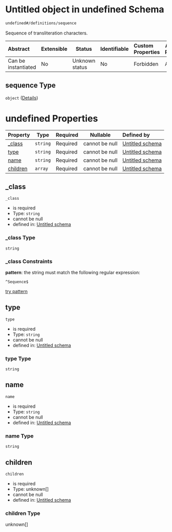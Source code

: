 # Untitled object in undefined Schema

```txt
undefined#/definitions/sequence
```

Sequence of transliteration characters.


| Abstract            | Extensible | Status         | Identifiable | Custom Properties | Additional Properties | Access Restrictions | Defined In                                                              |
| :------------------ | ---------- | -------------- | ------------ | :---------------- | --------------------- | ------------------- | ----------------------------------------------------------------------- |
| Can be instantiated | No         | Unknown status | No           | Forbidden         | Allowed               | none                | [JTFSchema.schema.json\*](JTFSchema.schema.json "open original schema") |

## sequence Type

`object` ([Details](jtfschema-definitions-sequence.md))

# undefined Properties

| Property              | Type     | Required | Nullable       | Defined by                                                                                                                     |
| :-------------------- | -------- | -------- | -------------- | :----------------------------------------------------------------------------------------------------------------------------- |
| [\_class](#_class)    | `string` | Required | cannot be null | [Untitled schema](jtfschema-definitions-sequence-properties-_class.md "undefined#/definitions/sequence/properties/\_class")    |
| [type](#type)         | `string` | Required | cannot be null | [Untitled schema](jtfschema-definitions-sequence-properties-type.md "undefined#/definitions/sequence/properties/type")         |
| [name](#name)         | `string` | Required | cannot be null | [Untitled schema](jtfschema-definitions-sequence-properties-name.md "undefined#/definitions/sequence/properties/name")         |
| [children](#children) | `array`  | Required | cannot be null | [Untitled schema](jtfschema-definitions-sequence-properties-children.md "undefined#/definitions/sequence/properties/children") |

## \_class




`_class`

-   is required
-   Type: `string`
-   cannot be null
-   defined in: [Untitled schema](jtfschema-definitions-sequence-properties-_class.md "undefined#/definitions/sequence/properties/\_class")

### \_class Type

`string`

### \_class Constraints

**pattern**: the string must match the following regular expression: 

```regexp
^Sequence$
```

[try pattern](https://regexr.com/?expression=%5ESequence%24 "try regular expression with regexr.com")

## type




`type`

-   is required
-   Type: `string`
-   cannot be null
-   defined in: [Untitled schema](jtfschema-definitions-sequence-properties-type.md "undefined#/definitions/sequence/properties/type")

### type Type

`string`

## name




`name`

-   is required
-   Type: `string`
-   cannot be null
-   defined in: [Untitled schema](jtfschema-definitions-sequence-properties-name.md "undefined#/definitions/sequence/properties/name")

### name Type

`string`

## children




`children`

-   is required
-   Type: unknown\[]
-   cannot be null
-   defined in: [Untitled schema](jtfschema-definitions-sequence-properties-children.md "undefined#/definitions/sequence/properties/children")

### children Type

unknown\[]
